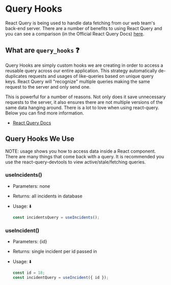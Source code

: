 # Query Hooks

React Query is being used to handle data fetching from our web team's back-end server. There are a number of benefits to using React Query and you can see a comparison (in the Official React Query Docs) [here](https://react-query.tanstack.com/docs/comparison).

## What are `query_hooks` ❓

Query Hooks are simply custom hooks we are creating in order to access a reusable query across our entire application. This strategy automatically de-duplicates requests and usages of like-queries based on unique query keys. React Query will "recognize" multiple queries making the same request to the server and only send one.

This is powerful for a number of reasons. Not only does it save unnecessary requests to the server, it also ensures there are not multiple versions of the same data hanging around. There is a lot to love when using react-query. Below you can find more information.

- [React Query Docs](https://react-query.tanstack.com/docs/overview)

## Query Hooks We Use

NOTE: usage shows you how to access data inside a React component. There are many things that come back with a query. It is recommended you use the react-query-devtools to view active/stale/fetching queries.

### useIncidents()

- Parameters: none
- Returns: all incidents in database
- Usage: ⬇️

  ```js
  const incidentsQuery = useIncidents();
  ```

### useIncident()

- Parameters: {id}
- Returns: single incident per id passed in
- Usage: ⬇️

  ```js
  const id = 18;
  const incidentQuery = useIncident({ id });
  ```
